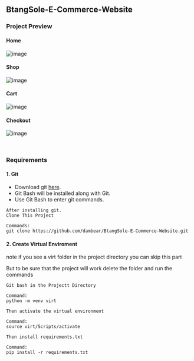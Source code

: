 ## BtangSole-E-Commerce-Website

### Project Preview

#### Home
![image](https://user-images.githubusercontent.com/113430873/205492827-196a1783-1d15-45e7-a985-d83bd423f782.png)

#### Shop
![image](https://user-images.githubusercontent.com/113430873/205492837-e019b5b8-31f6-4408-8ae0-0fea77d38c03.png)

#### Cart
![image](https://user-images.githubusercontent.com/113430873/205492842-a3c0751a-8af3-4433-8ec0-fd1136dfed86.png)

#### Checkout
![image](https://user-images.githubusercontent.com/113430873/205492925-a9dc80cb-40ac-43e4-982f-b198710eb3e6.png)

<br>

### Requirements

#### 1. Git

- Download git [here](https://git-scm.com/downloads).
- Git Bash will be installed along with Git.
- Use Git Bash to enter git commands.

```
After installing git.
Clone This Project

Commands:
git clone https://github.com/dambear/BtangSole-E-Commerce-Website.git

```

#### 2. Create Virtual Enviroment

note if you see a virt folder in the project directory you can skip this part

But to be sure that the project will work delete the folder and run the commands

```
Git bash in the Projectt Directory

Command:
python -m venv virt

Then activate the virtual environment

Command:
source virt/Scripts/activate

Then install requirements.txt

Command:
pip install -r requirements.txt
```

